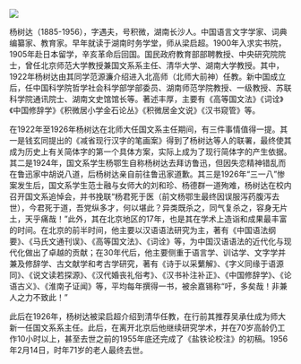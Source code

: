![](https://s2.loli.net/2022/08/31/IpWj2CxfHYoSwsm.png)

杨树达（1885-1956），字遇夫，号积微，湖南长沙人。中国语言文字学家、词典编纂家、教育家。早年就读于湖南时务学堂，师从梁启超。1900年入求实书院，1905年赴日本留学，辛亥革命后回国。国民政府教育部部聘教授、中央研究院院士，曾任北京师范大学教授兼国文系系主任、清华大学、湖南大学教授。其中，1922年杨树达由其同学范源濂介绍进入北高师（北师大前神）任教。新中国成立后，任中国科学院哲学社会科学部学部委员、湖南师范学院教授、一级教授、苏联科学院通讯院士、湖南文史馆馆长等。著述丰厚，主要有《高等国文法》《词诠》《中国修辞学》《积微居小学金石论丛》《积微居金文说》《汉书窥管》等。

在1922年至1926年杨树达在北师大任国文系主任期间，有三件事情值得一提。其一是钱玄同提出的《减省现行汉字的笔画案》得到了杨树达等人的联署，最终使其成为历史上有关简体字的第一个具体方案，实际上成为了现行简体字的产生依据。其二是1924年，国文系学生杨鄂生自称杨树达去拜访鲁迅，但因失恋精神错乱而在鲁迅家中胡说八道，后杨树达亲自前往鲁迅家道歉。其三是1926年“三一八”惨案发生后，国文系学生范士融与女师大的刘和珍、杨德群一道殉难，杨树达在校内召开国文系追悼会，并书挽联“杨君死于医（前文杨鄂生最终因误服泻药腹泻去世），今君死于道，吾党纵多才，何以堪此？异类既杀之，同气复杀之，容身无片土，天乎痛哉！”此外，其在北京地区的17年，也是其在学术上造诣和成果最丰富的时间。在北京的前半时间，他主要以汉语语法研究为主，著有《中国语法纲要》、《马氏文通刊误》、《高等国文法》、《词诠》等，为中国汉语语法的近代化与现代化做出了卓越的贡献；在30年代后，他主要侧重于语言学、训诂学、文字学并兼及修辞学、古文献学和考古学研究，著有《诗于以采蘩解》、《字义同缘于语源同》、《说文读若探源》、《汉代婚丧礼俗考》、《汉书补注补正》、《中国修辞学》、《论语古义》、《淮南子证闻》等，平均每年撰得一书，被余嘉锡称“吁，多矣哉！非兼人之力不致此！”

此后在1926年，杨树达被梁启超介绍到清华任教，在行前其推荐吴承仕成为师大新一任国文系系主任。此后，在离开北京后他继续研究学术，并在70岁高龄仍工作10小时以上，甚至去世之前的1955年底还完成了《盐铁论校注》的初稿。1956年2月14日，时年71岁的老人最终去世。